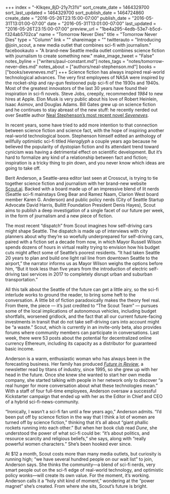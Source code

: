 +++
index = "-KIkqex_8jD-21y7t31V"
sort_create_date = 1464329700
sort_last_updated = 1464329700
sort_publish_date = 1464724860
create_date = "2016-05-26T23:15:00-07:00"
publish_date = "2016-05-31T13:01:00-07:00"
date = "2016-05-31T13:01:00-07:00"
last_updated = "2016-05-26T23:15:00-07:00"
preview_url = "1be4a295-4edb-53e7-b5cd-f324ab5702ca"
name = "Tomorrow Never Dies"
title = "Tomorrow Never Dies"
type = "Column"
link = ""
shareimage = ""
twitterauto = "Introducing @join_scout, a new media outlet that combines sci-fi with journalism."
facebookauto = "A brand-new Seattle media outlet combines science fiction with journalism to create something new."
make_image_tweet = "False"
notes_byline = ["writers/paul-constant.md"]
notes_tags = "notes/tomorrow-never-dies.md"
notes_about = ["authors/neal-stephenson.md"]
books = ["books/seveneves.md"]
+++
Science fiction has always inspired real-world technological advances. The very first employees of NASA were inspired by the rocket-ship and ray-gun festooned pulp sci-fi of the 1930s and 1940s. Most of the greatest innovators of the last 30 years have found their inspiration in sci-fi novels. Steve Jobs, creepily, recommended *1984* to new hires at Apple. Elon Musk is very public about his love of Robert Heinlein, Isaac Asimov, and Douglas Adams. Bill Gates grew up on science fiction and he continues to stay abreast of the new stuff: he recently nerded out over Seattle author [Neal Stephenson’s most recent novel *Seveneves*](http://seattlereviewofbooks.com/reviews/sticking-the-landing/). 

In recent years, some have tried to add more intention to that connection between science fiction and science fact, with the hope of inspiring another real-world technological boom. Stephenson himself edited an anthology of willfully optimistic sci-fi titled *Hieroglyph* a couple years ago because he believed the popularity of dystopian fiction and its attendant trend toward cynicism was having a detrimental effect on scientific development. But it’s hard to formalize any kind of a relationship between fact and fiction; inspiration is a tricky thing to pin down, and you never know which ideas are going to take off.

Berit Anderson, a Seattle-area editor last seen at Crosscut, is trying to tie together science fiction and journalism with her brand-new website [Scout.ai](https://www.scout.ai/home). Backed with a board made up of an impressive blend of lit nerds (Seattle sci-fi mainstays Greg Bear and Ramez Naam, Clarion West board member Karen G. Anderson) and public policy nerds (City of Seattle Startup Advocate David Harris, Bullitt Foundation President Denis Hayes), Scout aims to publish a deep investigation of a single facet of our future per week, in the form of journalism and a new piece of fiction.

The most recent “dispatch” from Scout imagines how self-driving cars might shape Seattle. The dispatch is made up of interviews with city planners about why they’re so woefully underprepared for self-driving cars, paired with a fiction set a decade from now, in which Mayor Russell Wilson spends dozens of hours in virtual reality trying to envision how his budget cuts might affect some of Seattle’s poorest residents. “It had taken Seattle 20 years to plan and build one light rail line from downtown Seattle to the airport,” the narrator informs us as Mayor Wilson weighs the options before him, “But it took less than five years from the introduction of electric self-driving taxi services in 2017 to completely disrupt urban and suburban transportation.”

All this talk about the Seattle of the future can get a little airy, so the sci-fi interlude works to ground the reader, to bring some heft to the conversation. A little bit of fiction paradoxically makes the theory feel real. From there, the piece — it’s just credited to “The Scout Team” — pursues some of the local implications of autonomous vehicles, including budget shortfalls, worsened gridlock, and the fact that all our current future-facing investments in transit that do not take self-driving cars into account might be “a waste.” Scout, which is currently in an invite-only beta, also provides forums where community members can participate in conversations. Last week, there were 53 posts about the potential for decentralized online currency Ethereum, including its capacity as a distributor for guaranteed basic income.

Anderson is a warm, enthusiastic woman who has always been in the forecasting business. Her family has produced [*Future in Review*](http://www.futureinreview.com/), a newsletter read by titans of industry, since 1995, so she grew up with her head in the future.  Once she knew she wanted to start her own media company, she started talking with people in her network only to discover “a real hunger for more conversation about what these technologies mean.” With a staff of four full-time employees, Anderson oversaw a successful Kickstarter campaign that ended up with her as the Editor in Chief and CEO of a hybrid sci-fi-news-community.

“Ironically, I wasn’t a sci-fi fan until a few years ago,” Anderson admits. “I’d been put off by science fiction in the way that I think a lot of women are turned off by science fiction,” thinking that it’s all about “giant phallic rockets running into each other.” But when her book club read *Dune*, she understood the power of what sci-fi could be: “it’s about politics, and resource scarcity and religious beliefs,” she says, along with “really powerful women characters.” She’s been hooked ever since.

At $12 a month, Scout costs more than many media outlets, but curiosity is running high; “we have several hundred people on our wait list” to join, Anderson says.  She thinks the community—a blend of sci-fi nerds, very smart people out on the sci-fi edge of real-world technology, and optimistic policy wonks—will create its own value. For the moment, it’s working. Anderson calls it a “holy shit kind of moment,” wondering at the “power magnet” she’s created. From where she sits, Scout’s future is bright.
